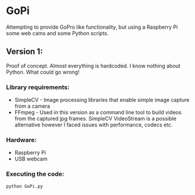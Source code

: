 # GoPi

Attempting to provide GoPro like functionality, but using a Raspberry Pi some web cams and some Python scripts.

## Version 1:
Proof of concept. Almost everything is hardcoded. I know nothing about Python. What could go wrong!

### Library requirements:

* SimpleCV - Image processing libraries that enable simple image capture from a camera
* FFmpeg - Used in this version as a command line tool to build videos from the captured jpg frames. SimpleCV VideoStream is a possible alternative however I faced issues with performance, codecs etc.

### Hardware:
* Raspberry Pi
* USB webcam

### Executing the code:

    python GoPi.py
